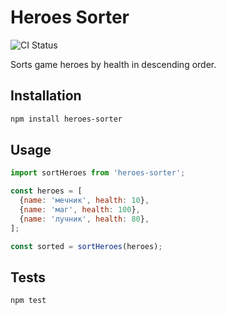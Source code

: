 # Heroes Sorter

![CI Status](https://github.com/AlejoRuso/Matchers/actions/workflows/ci.yml/badge.svg)

Sorts game heroes by health in descending order.

## Installation
```bash
npm install heroes-sorter
```

## Usage
```javascript
import sortHeroes from 'heroes-sorter';

const heroes = [
  {name: 'мечник', health: 10},
  {name: 'маг', health: 100},
  {name: 'лучник', health: 80},
];

const sorted = sortHeroes(heroes);

```

## Tests
```bash
npm test
```